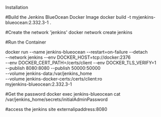 Installation

#Build the Jenkins BlueOcean Docker Image
docker build -t myjenkins-blueocean:2.332.3-1 .

#Create the network 'jenkins'
docker network create jenkins

#Run the Container

docker run --name jenkins-blueocean --restart=on-failure --detach \
  --network jenkins --env DOCKER_HOST=tcp://docker:2376 \
  --env DOCKER_CERT_PATH=/certs/client --env DOCKER_TLS_VERIFY=1 \
  --publish 8080:8080 --publish 50000:50000 \
  --volume jenkins-data:/var/jenkins_home \
  --volume jenkins-docker-certs:/certs/client:ro \
  myjenkins-blueocean:2.332.3-1

#Get the password
docker exec jenkins-blueocean cat /var/jenkins_home/secrets/initialAdminPassword

#access the jenkins site
externalipaddress:8080

